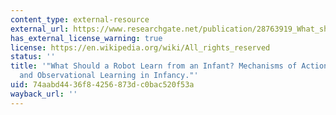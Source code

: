 ```yaml
---
content_type: external-resource
external_url: https://www.researchgate.net/publication/28763919_What_should_a_robot_learn_from_an_infant_Mechanisms_of_action_interpretation_and_observational_learning_in_infancy
has_external_license_warning: true
license: https://en.wikipedia.org/wiki/All_rights_reserved
status: ''
title: '"What Should a Robot Learn from an Infant? Mechanisms of Action Interpretation
  and Observational Learning in Infancy."'
uid: 74aabd44-36f8-4256-873d-c0bac520f53a
wayback_url: ''
---
```

